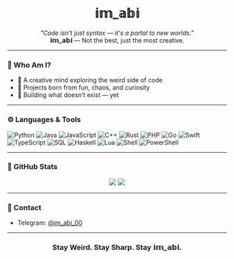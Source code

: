 <h1 align="center">𝕚𝕞_𝕒𝕓𝕚</h1>

<p align="center">
  <i>"Code isn't just syntax — it's a portal to new worlds."</i><br>
  <strong>𝕚𝕞_𝕒𝕓𝕚</strong> — Not the best, just the most creative.
</p>

---

### 🔮 Who Am I?

- 🧠 A creative mind exploring the weird side of code  
- 🧪 Projects born from fun, chaos, and curiosity  
- 🎯 Building what doesn’t exist — yet

---

### ⚙️ Languages & Tools

![Python](https://img.shields.io/badge/Python-3776AB?style=flat&logo=python&logoColor=white)
![Java](https://img.shields.io/badge/Java-ED8B00?style=flat&logo=java&logoColor=white)
![JavaScript](https://img.shields.io/badge/JavaScript-F7DF1E?style=flat&logo=javascript&logoColor=black)
![C++](https://img.shields.io/badge/C++-00599C?style=flat&logo=cplusplus&logoColor=white)
![Rust](https://img.shields.io/badge/Rust-black?style=flat&logo=rust&logoColor=white)
![PHP](https://img.shields.io/badge/PHP-777BB4?style=flat&logo=php&logoColor=white)
![Go](https://img.shields.io/badge/Go-00ADD8?style=flat&logo=go&logoColor=white)
![Swift](https://img.shields.io/badge/Swift-FA7343?style=flat&logo=swift&logoColor=white)
![TypeScript](https://img.shields.io/badge/TypeScript-3178C6?style=flat&logo=typescript&logoColor=white)
![SQL](https://img.shields.io/badge/SQL-4479A1?style=flat)
![Haskell](https://img.shields.io/badge/Haskell-5D4F85?style=flat&logo=haskell&logoColor=white)
![Lua](https://img.shields.io/badge/Lua-2C2D72?style=flat&logo=lua&logoColor=white)
![Shell](https://img.shields.io/badge/Shell-121011?style=flat&logo=gnu-bash&logoColor=white)
![PowerShell](https://img.shields.io/badge/PowerShell-5391FE?style=flat&logo=powershell&logoColor=white)

---

### 🧾 GitHub Stats

<p align="center">
  <img src="https://github-readme-stats.vercel.app/api?username=im-mcma&show_icons=true&theme=radical&hide_border=true" />
  <img src="https://github-readme-streak-stats.herokuapp.com?user=im-mcma&theme=radical&hide_border=true" />
</p>

---

### 📡 Contact

- Telegram: [@im_abi_00](https://t.me/im_abi_00)

---

<h3 align="center">Stay Weird. Stay Sharp. Stay 𝕚𝕞_𝕒𝕓𝕚.</h3> 
